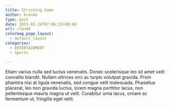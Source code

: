 ```yaml
---
title: Stricking Game
author: brando
type: post
date: 2015-03-24T07:06:22+00:00
url: /?p=84
colormag_page_layout:
  - default_layout
categories:
  - ENTERTAINMENT
  - Sports

---
```

Etiam varius nulla sed luctus venenatis. Donec scelerisque leo sit amet velit convallis blandit. Nullam ultrices orci ac turpis volutpat gravida. Proin pharetra nisi at ligula venenatis, sed congue velit malesuada. Phasellus placerat, leo non gravida luctus, lorem magna porttitor lacus, non pellentesque mauris magna ut velit. Curabitur urna lacus, ornare ac fermentum ut, fringilla eget velit.